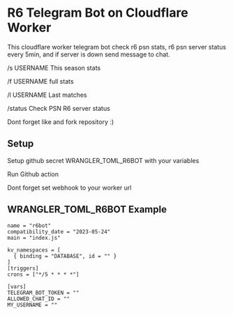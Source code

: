 
# R6 Telegram Bot on Cloudflare Worker

This cloudflare worker telegram bot check r6 psn stats, r6 psn server status every 5min, and if server is down send message to chat.

/s USERNAME This season stats

/f USERNAME full stats

/l USERNAME Last matches

/status Check PSN R6 server status

Dont forget like and fork repository :)
## Setup

Setup github secret WRANGLER_TOML_R6BOT with your variables

Run Github action

Dont forget set webhook to your worker url

## WRANGLER_TOML_R6BOT Example
```
name = "r6bot"
compatibility_date = "2023-05-24"
main = "index.js"

kv_namespaces = [
  { binding = "DATABASE", id = "" }
]
[triggers]
crons = ["*/5 * * * *"]

[vars]
TELEGRAM_BOT_TOKEN = ""
ALLOWED_CHAT_ID = ""
MY_USERNAME = ""